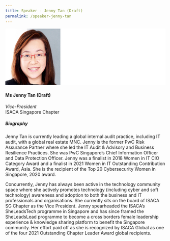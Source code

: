 ```yaml
---
title: Speaker - Jenny Tan (Draft)
permalink: /speaker-jenny-tan
---
```

![Jenny Tan](/images/speakers/Jenny-Tan.jpg)

#### **Ms Jenny Tan (Draft)**

*Vice-President*  
ISACA Singapore Chapter

##### **Biography**

Jenny Tan is currently leading a global internal audit practice, including IT audit, with a global real estate MNC. Jenny is the former PwC Risk Assurance Partner where she led the IT Audit & Advisory and Business Resilience Practices. She was PwC Singapore’s Chief Information Officer and Data Protection Officer. Jenny was a finalist in 2018 Women in IT CIO Category Award and a finalist in 2021 Women in IT Outstanding Contribution Award, Asia. She is the recipient of the Top 20 Cybersecurity Women in Singapore, 2020 award.

Concurrently, Jenny has always been active in the technology community space where she actively promotes technology (including cyber and soft technology) awareness and adoption to both the business and IT professionals and organisations. She currently sits on the board of ISACA SG Chapter as the Vice President. Jenny spearheaded the ISACA’s SheLeadsTech programme in Singapore and has since framed the SheLeadsLead programme to become a cross borders female leadership experience & knowledge sharing platform to benefit the Singapore community. Her effort paid off as she is recognized by ISACA Global as one of the four 2021 Outstanding Chapter Leader Award global recipients.